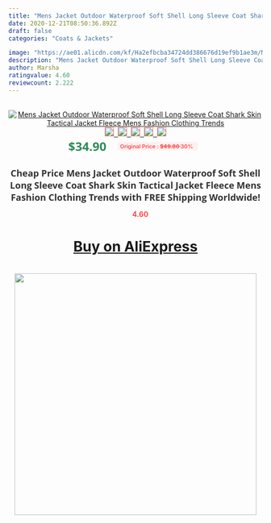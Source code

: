 ```yaml
---
title: "Mens Jacket Outdoor Waterproof Soft Shell Long Sleeve Coat Shark Skin Tactical Jacket Fleece Mens Fashion Clothing Trends"
date: 2020-12-21T08:50:36.892Z
draft: false
categories: "Coats & Jackets"

image: "https://ae01.alicdn.com/kf/Ha2efbcba34724dd386676d19ef9b1ae3m/Mens-Jacket-Outdoor-Waterproof-Soft-Shell-Long-Sleeve-Coat-Shark-Skin-Tactical-Jacket-Fleece-Mens-Fashion.jpg"
description: "Mens Jacket Outdoor Waterproof Soft Shell Long Sleeve Coat Shark Skin Tactical Jacket Fleece Mens Fashion Clothing Trends"
author: Marsha
ratingvalue: 4.60
reviewcount: 2.222
---
```

<br>
<div style="text-align: center;">
<a href="https://s.click.aliexpress.com/e/_9ISA9X" target="_blank" rel="nofollow noopener noreferrer"><img alt="Mens Jacket Outdoor Waterproof Soft Shell Long Sleeve Coat Shark Skin Tactical Jacket Fleece Mens Fashion Clothing Trends" class="magnifier-image" src="https://ae01.alicdn.com/kf/Ha2efbcba34724dd386676d19ef9b1ae3m/Mens-Jacket-Outdoor-Waterproof-Soft-Shell-Long-Sleeve-Coat-Shark-Skin-Tactical-Jacket-Fleece-Mens-Fashion.jpg_640x640.jpg">
<br>
<img style="border:1px solid salmon" src="https://ae01.alicdn.com/kf/Ha2efbcba34724dd386676d19ef9b1ae3m/Mens-Jacket-Outdoor-Waterproof-Soft-Shell-Long-Sleeve-Coat-Shark-Skin-Tactical-Jacket-Fleece-Mens-Fashion.jpg_120x120.jpg">&nbsp;&nbsp;<img style="border:1px solid salmon" src="https://ae01.alicdn.com/kf/H112521bdb40545c5a085c3511e90280es/Mens-Jacket-Outdoor-Waterproof-Soft-Shell-Long-Sleeve-Coat-Shark-Skin-Tactical-Jacket-Fleece-Mens-Fashion.jpg_120x120.jpg">&nbsp;&nbsp;<img style="border:1px solid salmon" src="https://ae01.alicdn.com/kf/Hc15bd27335584126aa88bd144b08ea93A/Mens-Jacket-Outdoor-Waterproof-Soft-Shell-Long-Sleeve-Coat-Shark-Skin-Tactical-Jacket-Fleece-Mens-Fashion.jpg_120x120.jpg">&nbsp;&nbsp;<img style="border:1px solid salmon" src="https://ae01.alicdn.com/kf/H36aa4df6ad2e4004b96956191da29324m/Mens-Jacket-Outdoor-Waterproof-Soft-Shell-Long-Sleeve-Coat-Shark-Skin-Tactical-Jacket-Fleece-Mens-Fashion.jpg_120x120.jpg">&nbsp;&nbsp;<img style="border:1px solid salmon" src="https://ae01.alicdn.com/kf/H998dd2adb7594a828ec1d7fadb3fbd3ai/Mens-Jacket-Outdoor-Waterproof-Soft-Shell-Long-Sleeve-Coat-Shark-Skin-Tactical-Jacket-Fleece-Mens-Fashion.jpg_120x120.jpg"></a></div><br0>
<div style="text-align: center;"><span style="background-color: white; border: 0px; box-sizing: border-box; color: seagreen; display: inline-block; font-family: &quot;open sans&quot; , &quot;arial&quot; , &quot;helvetica&quot; , sans-serif , &quot;heiti&quot;; font-size: 24px; font-stretch: inherit; font-weight: 700; line-height: inherit; margin: 0px 10px 0px 0px; padding: 0px; vertical-align: middle;">$34.90 </span>
<span style="background: rgb(255 , 241 , 241); border-radius: 3px; border: 0px; box-sizing: border-box; color: #ff4747; display: inline-block; font-family: inherit; font-size: 12px; font-stretch: inherit; font-style: inherit; font-variant: inherit; font-weight: 600; line-height: inherit; margin: 0px; padding: 2px 5px; transform: scale(0.9); vertical-align: middle;">Original Price : <b style="text-decoration: line-through;">$49.86 </b> 30%&nbsp;&nbsp;</span></div>
<h1 style="color: #333333; display: inline-block; font-family: &quot;open sans&quot; , &quot;arial&quot; , &quot;helvetica&quot; , sans-serif , &quot;heiti&quot;; font-size: 18px; font-stretch: inherit; font-weight: 700; text-align: center;">Cheap Price Mens Jacket Outdoor Waterproof Soft Shell Long Sleeve Coat Shark Skin Tactical Jacket Fleece Mens Fashion Clothing Trends with FREE Shipping Worldwide!</h1>
<div style="color: #ff4747; text-align: center;">
<img src="https://4.bp.blogspot.com/-M0ZcTcb-5uY/XleCXlxnR4I/AAAAAAAAAEc/OrjgMkXV1oMQFaCRZj5HQwOCBcu3w1FegCPcBGAYYCw/s1600/star.png" style="height: 15px;">&nbsp;<b>4.60</b></div>
<div class="button_cont" align="center"><a class="buynow_a" href="https://s.click.aliexpress.com/e/_9ISA9X" target="_blank" rel="nofollow noopener noreferrer"><H1>Buy on AliExpress</H1></a></div><br>
<div class="separator" style="clear: both; text-align: center;">
<img src="https://lh3.googleusercontent.com/-pTy5HemUv9M/XlePHvY0dAI/AAAAAAAAAE4/0nX5iRUoIWY8eMW9Dpxeirr157OZliDIgCLcBGAsYHQ/s1600/badge.gif" width="480">
</div>
